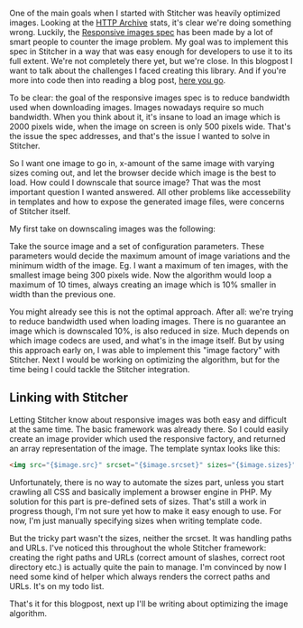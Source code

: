 One of the main goals when I started with Stitcher was heavily optimized images. Looking at the [HTTP Archive](http://httparchive.org/trends.php) stats, it's clear we're doing something wrong. Luckily, the [Responsive images spec](http://responsiveimages.org/) has been made by a lot of smart people to counter the image problem. My goal was to implement this spec in Stitcher in a way that was easy enough for developers to use it to its full extent. We're not completely there yet, but we're close. In this blogpost I want to talk about the challenges I faced creating this library. And if you're more into code then into reading a blog post, [here you go](https://github.com/brendt/responsive-images).

To be clear: the goal of the responsive images spec is to reduce bandwidth used when downloading images. Images nowadays require so much bandwidth. When you think about it, it's insane to load an image which is 2000 pixels wide, when the image on screen is only 500 pixels wide. That's the issue the spec addresses, and that's the issue I wanted to solve in Stitcher.

So I want one image to go in, x-amount of the same image with varying sizes coming out, and let the browser decide which image is the best to load. How could I downscale that source image? That was the most important question I wanted answered. All other problems like accessebility in templates and how to expose the generated image files, were concerns of Stitcher itself.

My first take on downscaling images was the following:

Take the source image and a set of configuration parameters. These parameters would decide the maximum amount of image variations and the minimum width of the image. Eg. I want a maximum of ten images, with the smallest image being 300 pixels wide. Now the algorithm would loop a maximum of 10 times, always creating an image which is 10% smaller in width than the previous one.

You might already see this is not the optimal approach. After all: we're trying to reduce bandwidth used when loading images. There is no guarantee an image which is downscaled 10%, is also reduced in size. Much depends on which image codecs are used, and what's in the image itself. But by using this approach early on, I was able to implement this "image factory" with Stitcher. Next I would be working on optimizing the algorithm, but for the time being I could tackle the Stitcher integration.

## Linking with Stitcher

Letting Stitcher know about responsive images was both easy and difficult at the same time. The basic framework was already there. So I could easily create an image provider which used the responsive factory, and returned an array representation of the image. The template syntax looks like this:

```html
<img src="{$image.src}" srcset="{$image.srcset}" sizes="{$image.sizes}" />
```

Unfortunately, there is no way to automate the sizes part, unless you start crawling all CSS and basically implement a browser engine in PHP. My solution for this part is pre-defined sets of sizes. That's still a work in progress though, I'm not sure yet how to make it easy enough to use. For now, I'm just manually specifying sizes when writing template code.

But the tricky part wasn't the sizes, neither the srcset. It was handling paths and URLs. I've noticed this throughout the whole Stitcher framework: creating the right paths and URLs (correct amount of slashes, correct root directory etc.) is actually quite the pain to manage. I'm convinced by now I need some kind of helper which always renders the correct paths and URLs. It's on my todo list.

That's it for this blogpost, next up I'll be writing about optimizing the image algorithm.
